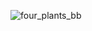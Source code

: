 


![four_plants_bb](https://user-images.githubusercontent.com/34151610/149663583-fb3cc39d-6805-4d8d-92af-6f4d744e0482.jpg)
